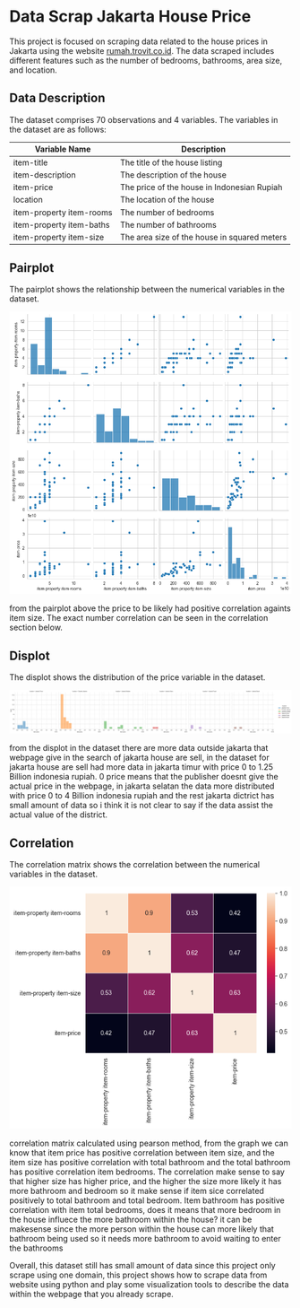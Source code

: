 # Data Scrap Jakarta House Price

This project is focused on scraping data related to the house prices in Jakarta using the website [rumah.trovit.co.id](https://rumah.trovit.co.id/). The data scraped includes different features such as the number of bedrooms, bathrooms, area size, and location.

## Data Description

The dataset comprises 70 observations and 4 variables. The variables in the dataset are as follows:

| Variable Name | Description |
| --- | --- |
| item-title | The title of the house listing |
| item-description | The description of the house |
| item-price | The price of the house in Indonesian Rupiah |
| location | The location of the house |
| item-property item-rooms | The number of bedrooms |
| item-property item-baths | The number of bathrooms |
| item-property item-size	 | The area size of the house in squared meters |

## Pairplot

The pairplot shows the relationship between the numerical variables in the dataset.

![Pairplot](assets/img/pairplot.png)

from the pairplot above the price to be likely had positive correlation againts item size. The exact number correlation can be seen in the correlation section below.

## Displot

The displot shows the distribution of the price variable in the dataset.

![Displot](assets/img/displot.png)

from the displot in the dataset there are more data outside jakarta that webpage give in the search of jakarta house are sell, in the dataset for jakarta house are sell had more data in jakarta timur with price 0 to 1.25 Billion indonesia rupiah. 0 price means that the publisher doesnt give the actual price in the webpage, in jakarta selatan the data more distributed with price 0 to 4 Billion indonesia rupiah and the rest jakarta dictrict has small amount of data so i think it is not clear to say if the data assist the actual value of the district.

## Correlation

The correlation matrix shows the correlation between the numerical variables in the dataset.

![Correlation](assets/img/correlation.png)

correlation matrix calculated using pearson method, from the graph we can know that item price has positive correlation between item size, and the item size has positive correlation with total bathroom and the total bathroom has positive correlation item bedrooms. The correlation make sense to say that higher size has higher price, and the higher the size more likely it has more bathroom and bedroom so it make sense if item sice correlated positively to total bathroom and total bedroom. Item bathroom has positive correlation with item total bedrooms, does it means that more bedroom in the house influece the more bathroom within the house? it can be makesense since the more person within the house can more likely that bathroom being used so it needs more bathroom to avoid waiting to enter the bathrooms

Overall, this dataset still has small amount of data since this project only scrape using one domain, this project shows how to scrape data from website using python and play some visualization tools to describe the data within the webpage that you already scrape.
